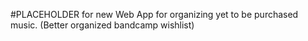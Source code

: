 #PLACEHOLDER for new Web App for organizing yet to be purchased music. (Better organized bandcamp wishlist)
